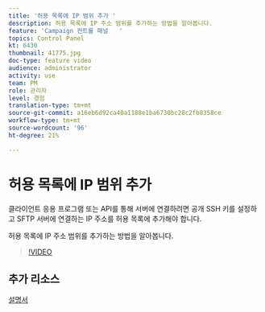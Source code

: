 ```yaml
---
title: '허용 목록에 IP 범위 추가 '
description: 허용 목록에 IP 주소 범위를 추가하는 방법을 알아봅니다.
feature: 'Campaign 컨트롤 패널   '
topics: Control Panel
kt: 6430
thumbnail: 41775.jpg
doc-type: feature video
audience: administrator
activity: use
team: PM
role: 관리자
level: 경험
translation-type: tm+mt
source-git-commit: a16eb6d92ca40a1188e1ba6730bc28c2fb8358ce
workflow-type: tm+mt
source-wordcount: '96'
ht-degree: 21%

---
```



# 허용 목록에 IP 범위 추가

클라이언트 응용 프로그램 또는 API를 통해 서버에 연결하려면 공개 SSH 키를 설정하고 SFTP 서버에 연결하는 IP 주소를 허용 목록에 추가해야 합니다.

허용 목록에 IP 주소 범위를 추가하는 방법을 알아봅니다.

>[!VIDEO](https://video.tv.adobe.com/v/41775?quality=12)

## 추가 리소스

[설명서](https://docs.adobe.com/content/help/en/control-panel/using/sftp-management/ip-range-allow-listing.html)

